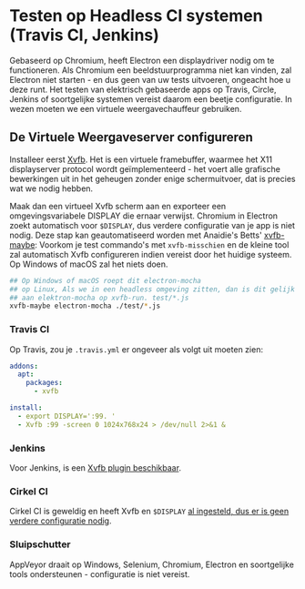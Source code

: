 # Testen op Headless CI systemen (Travis CI, Jenkins)

Gebaseerd op Chromium, heeft Electron een displaydriver nodig om te functioneren. Als Chromium een beeldstuurprogramma niet kan vinden, zal Electron niet starten - en dus geen van uw tests uitvoeren, ongeacht hoe u deze runt. Het testen van elektrisch gebaseerde apps op Travis, Circle, Jenkins of soortgelijke systemen vereist daarom een beetje configuratie. In wezen moeten we een virtuele weergavechauffeur gebruiken.

## De Virtuele Weergaveserver configureren

Installeer eerst [Xvfb](https://en.wikipedia.org/wiki/Xvfb). Het is een virtuele framebuffer, waarmee het X11 displayserver protocol wordt geïmplementeerd - het voert alle grafische bewerkingen uit in het geheugen zonder enige schermuitvoer, dat is precies wat we nodig hebben.

Maak dan een virtueel Xvfb scherm aan en exporteer een omgevingsvariabele DISPLAY die ernaar verwijst. Chromium in Electron zoekt automatisch voor `$DISPLAY`, dus verdere configuratie van je app is niet nodig. Deze stap kan geautomatiseerd worden met Anaidie's Betts' [xvfb-maybe](https://github.com/anaisbetts/xvfb-maybe): Voorkom je test commando's met `xvfb-misschien` en de kleine tool zal automatisch Xvfb configureren indien vereist door het huidige systeem. Op Windows of macOS zal het niets doen.

```sh
## Op Windows of macOS roept dit electron-mocha
## op Linux, Als we in een headless omgeving zitten, dan is dit gelijk aan
## aan elektron-mocha op xvfb-run. test/*.js
xvfb-maybe electron-mocha ./test/*.js
```

### Travis CI

Op Travis, zou je `.travis.yml` er ongeveer als volgt uit moeten zien:

```yml
addons:
  apt:
    packages:
      - xvfb

install:
  - export DISPLAY=':99. '
  - Xvfb :99 -screen 0 1024x768x24 > /dev/null 2>&1 &
```

### Jenkins

Voor Jenkins, is een [Xvfb plugin beschikbaar](https://wiki.jenkins-ci.org/display/JENKINS/Xvfb+Plugin).

### Cirkel CI

Cirkel CI is geweldig en heeft Xvfb en `$DISPLAY` [al ingesteld, dus er is geen verdere configuratie nodig](https://circleci.com/docs/environment#browsers).

### Sluipschutter

AppVeyor draait op Windows, Selenium, Chromium, Electron en soortgelijke tools ondersteunen - configuratie is niet vereist.
